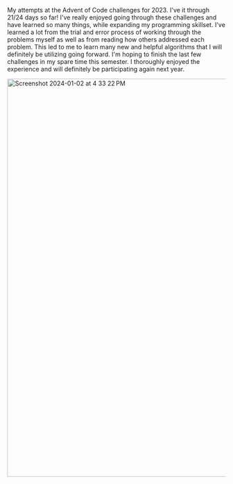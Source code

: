 My attempts at the Advent of Code challenges for 2023. I've it through 21/24 days so far! I've really enjoyed going through these challenges and have learned so many things, while expanding my programming skillset. I've learned a lot from the trial and error process of working through the problems myself as well as from reading how others addressed each problem. This led to me to learn many new and helpful algorithms that I will definitely be utilizing going forward. I'm hoping to finish the last few challenges in my spare time this semester. I thoroughly enjoyed the experience and will definitely be participating again next year.

<img width="917" alt="Screenshot 2024-01-02 at 4 33 22 PM" src="https://github.com/jordanehli/JE_Advent_of_Code2023/assets/54383663/815b7aa2-238b-47dc-9651-5d5809f43e84">
